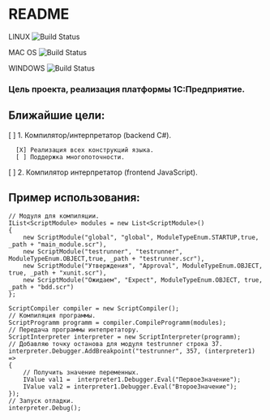 # README #

LINUX ![Build Status](https://lexx23.visualstudio.com/_apis/public/build/definitions/b433d1a6-320a-4ade-874e-b6b1510f640c/2/badge)

MAC OS ![Build Status](https://lexx23.visualstudio.com/_apis/public/build/definitions/b433d1a6-320a-4ade-874e-b6b1510f640c/3/badge)

WINDOWS ![Build Status](https://lexx23.visualstudio.com/_apis/public/build/definitions/b433d1a6-320a-4ade-874e-b6b1510f640c/1/badge)

### Цель проекта, реализация платформы 1С:Предприятие.

## Ближайшие цели:

[ ] 1. Компилятор/интерпретатор (backend C#).

      [X] Реализация всех конструкций языка.
      [ ] Поддержка многопоточности.
      
[ ] 2. Компилятор интерпретатор (frontend JavaScript).


## Пример использования:

	// Модуля для компиляции.
	IList<ScriptModule> modules = new List<ScriptModule>()
	{
		new ScriptModule("global", "global", ModuleTypeEnum.STARTUP,true, _path + "main_module.scr"),
		new ScriptModule("testrunner", "testrunner", ModuleTypeEnum.OBJECT,true, _path + "testrunner.scr"),
		new ScriptModule("Утверждения", "Approval", ModuleTypeEnum.OBJECT, true, _path + "xunit.scr"),
		new ScriptModule("Ожидаем", "Expect", ModuleTypeEnum.OBJECT, true, _path + "bdd.scr")
	};

	ScriptCompiler compiler = new ScriptCompiler();
	// Компиляция программы.
	ScriptProgramm programm = compiler.CompileProgramm(modules);
	// Передача программы интепретатору.
	ScriptInterpreter interpreter = new ScriptInterpreter(programm);
	// Добавляю точку останова для модуля testrunner строка 37.
	interpreter.Debugger.AddBreakpoint("testrunner", 357, (interpreter1) =>
	{
		// Получить значение переменных.
		IValue val1 =  interpreter1.Debugger.Eval("ПервоеЗначение");
		IValue val2 = interpreter1.Debugger.Eval("ВтороеЗначение");
	});
	// Запуск отладки.
	interpreter.Debug();